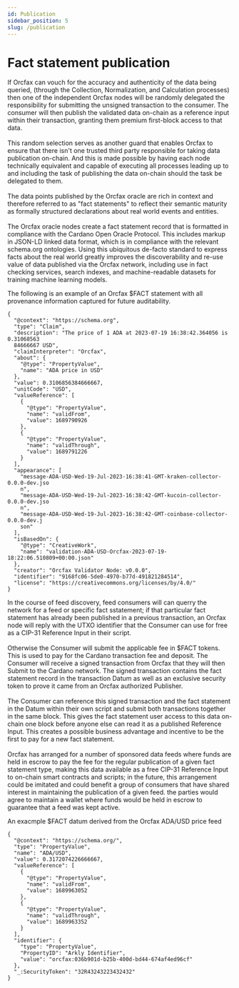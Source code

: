 ```yaml
---
id: Publication
sidebar_position: 5
slug: /publication
---
```


# Fact statement publication
If Orcfax can vouch for the accuracy and authenticity of the data being queried,
(through the Collection, Normalization, and Calculation processes) then one of
the independent Orcfax nodes will be randomly delegated the responsibility for submitting the unsigned transaction to the consumer. The consumer will then
publish the validated data on-chain as a reference input within their
transaction, granting them premium first-block access to that data.<br/>
<br/>
This random selection serves as another guard that enables Orcfax to ensure that
there isn't one trusted third party responsible for taking data publication
on-chain. And this is made possible by having each node technically equivalent
and capable of executing all processes leading up to and including the task of
publishing the data on-chain should the task be delegated to them.<br/>
<br/>
The data points published by the Orcfax oracle are rich in context and therefore referred to as "fact statements" to reflect their semantic maturity as formally structured declarations about real world events and entities.<br/>
<br/>
The Orcfax oracle nodes create a fact statement record that is formatted in
compliance with the Cardano Open Oracle Protocol. This includes markup in
JSON-LD linked data format, which is in compliance with the relevant schema.org
ontologies. Using this ubiquitous de-facto standard to express facts about the
real world greatly improves the discoverability and re-use value of data
published via the Orcfax network, including use in fact checking services,
search indexes, and machine-readable datasets for training machine learning
models.<br/>

The following is an example of an Orcfax $FACT statement with all provenance
information captured for future auditability.

```
{
  "@context": "https://schema.org",
  "type": "Claim",
  "description": "The price of 1 ADA at 2023-07-19 16:38:42.364056 is 0.31068563
  84666667 USD",
  "claimInterpreter": "Orcfax",
  "about": {
    "@type": "PropertyValue",
    "name": "ADA price in USD"
  },
  "value": 0.3106856384666667,
  "unitCode": "USD",
  "valueReference": [
    {
      "@type": "PropertyValue",
      "name": "validFrom",
      "value": 1689790926
    },
    {
      "@type": "PropertyValue",
      "name": "validThrough",
      "value": 1689791226
    }
  ],
  "appearance": [
    "message-ADA-USD-Wed-19-Jul-2023-16:38:41-GMT-kraken-collector-0.0.0-dev.jso
    n",
    "message-ADA-USD-Wed-19-Jul-2023-16:38:42-GMT-kucoin-collector-0.0.0-dev.jso
    n",
    "message-ADA-USD-Wed-19-Jul-2023-16:38:42-GMT-coinbase-collector-0.0.0-dev.j
    son"
  ],
  "isBasedOn": {
    "@type": "CreativeWork",
    "name": "validation-ADA-USD-Orcfax-2023-07-19-18:22:06.510809+00:00.json"
  },
  "creator": "Orcfax Validator Node: v0.0.0",
  "identifier": "9168fc06-5de0-4970-b77d-491821284514",
  "license": "https://creativecommons.org/licenses/by/4.0/"
}
```

In the course of feed discovery, feed consumers will can querry the network for
a feed or specific fact sstatement; if that particular fact statement has
already been published in a previous transaction, an Orcfax node will reply with
the UTXO identifier that the Consumer can use for free as a CIP-31 Reference
Input in their script.<br/>
<br/>
Otherwise the Consumer will submit the applicable fee in $FACT tokens. This is
used to pay for the Cardano transaction fee and deposit. The Consumer will
receive a signed transaction from Orcfax that they will then Submit to the
Cardano network. The signed transaction contains the fact statement record in
the transaction Datum as well as an exclusive security token to prove it came
from an Orcfax authorized Publisher.<br/>
<br/>
The Consumer can reference this signed transaction and the fact statement in the
Datum within their own script and submit both transactions together in the same
block. This gives the fact statement user access to this data on-chain one block
before anyone else can read it as a published Reference Input. This creates a
possible business advantage and incentive to be the first to pay for a new fact
statement.<br/>
<br/>
Orcfax has arranged for a number of sponsored data feeds where funds are
held in escrow to pay the fee for the regular publication of a given fact
statement type, making this data available as a free CIP-31 Reference Input to
on-chain smart contracts and scripts; in the future, this arrangement could be
imitated and could benefit a group of consumers that have shared interest in
maintaining the publication of a given feed. the parties would agree to
maintain a wallet where funds would be held in escrow to guarantee that a feed
was kept active.<br/>

An exacmple $FACT datum derived from the Orcfax ADA/USD price feed

```
{
  "@context": "https://schema.org/",
  "type": "PropertyValue",
  "name": "ADA/USD",
  "value": 0.3172074226666667,
  "valueReference": [
    {
      "@type": "PropertyValue",
      "name": "validFrom",
      "value": 1689963052
    },
    {
      "@type": "PropertyValue",
      "name": "validThrough",
      "value": 1689963352
    }
  ],
  "identifier": {
    "type": "PropertyValue",
    "PropertyID": "Arkly Identifier",
    "value": "orcfax:036b901d-b25b-400d-bd44-674af4ed96cf"
  },
  "_:SecurityToken": "32R43243223432432"
}
```
